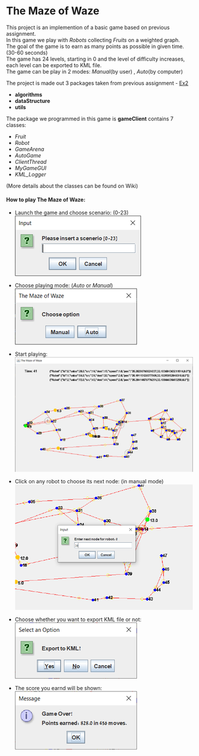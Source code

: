 # The Maze of Waze

This project is an implemention of a basic game based on previous assignment.  
In this game we play with _Robots_ collecting _Fruits_ on a weighted graph.  
The goal of the game is to earn as many points as possible in given time. (30-60 seconds)  
The game has 24 levels, starting in 0 and the level of difficulty increases, each level can be exported to KML file.  
The game can be play in 2 modes: _Manual_(by user) , _Auto_(by computer)  

The project is made out 3 packages taken from previous assignment - [Ex2](https://github.com/alonshlomi/OOP-hw2)   
* **algorithms** 
* **dataStructure**
* **utils**

The package we programmed in this game is **gameClient** contains 7 classes:
* _Fruit_
* _Robot_
* _GameArena_
* _AutoGame_
* _ClientThread_
* _MyGameGUI_
* _KML_Logger_

(More details about the classes can be found on Wiki)

#### How to play The Maze of Waze:  
* Launch the game and choose scenario: (0-23)  
![launch](https://github.com/alonshlomi/OOP-hw3/blob/master/images/scenario.png)

* Choose playing mode: (_Auto_ or _Manual_)   
![mode](https://github.com/alonshlomi/OOP-hw3/blob/master/images/mode.png)

* Start playing:  
![example](https://github.com/alonshlomi/OOP-hw3/blob/master/images/example.png)

* Click on any robot to choose its next node: (in manual mode)  
![robot](https://github.com/alonshlomi/OOP-hw3/blob/master/images/robot.png)

* Choose whether you want to export KML file or not:  
![kml](https://github.com/alonshlomi/OOP-hw3/blob/master/images/kml.png)  

* The score you earnd will be shown:  
![score](https://github.com/alonshlomi/OOP-hw3/blob/master/images/score.png)


